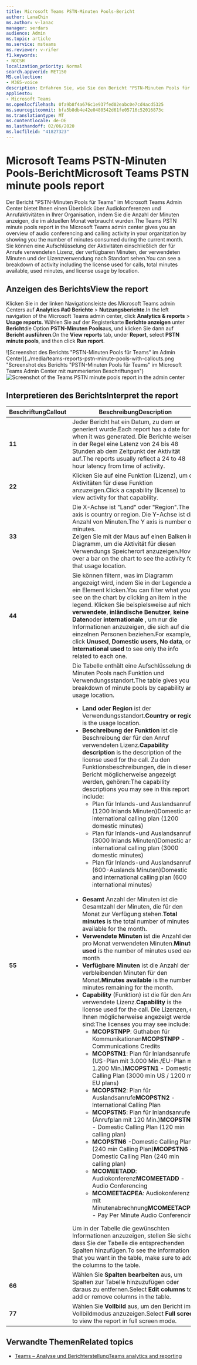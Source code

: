 ```yaml
---
title: Microsoft Teams PSTN-Minuten Pools-Bericht
author: LanaChin
ms.author: v-lanac
manager: serdars
audience: Admin
ms.topic: article
ms.service: msteams
ms.reviewer: v-rifer
f1.keywords:
- NOCSH
localization_priority: Normal
search.appverid: MET150
MS.collection:
- M365-voice
description: Erfahren Sie, wie Sie den Bericht "PSTN-Minuten Pools für Teams" im Microsoft Teams Admin Center verwenden, um die Anzahl der Minuten anzuzeigen, die während des aktuellen Monats innerhalb Ihrer Organisation verbraucht werden.
appliesto:
- Microsoft Teams
ms.openlocfilehash: 0fa9b8f4a676c1e937fed02eabc0e7cd4acd5325
ms.sourcegitcommit: bfa5b8db4e42e0480542d61fe05716c52016873c
ms.translationtype: MT
ms.contentlocale: de-DE
ms.lasthandoff: 02/06/2020
ms.locfileid: "41827323"
---
```

# <a name="microsoft-teams-pstn-minute-pools-report"></a><span data-ttu-id="a4c21-103">Microsoft Teams PSTN-Minuten Pools-Bericht</span><span class="sxs-lookup"><span data-stu-id="a4c21-103">Microsoft Teams PSTN minute pools report</span></span>

<span data-ttu-id="a4c21-104">Der Bericht "PSTN-Minuten Pools für Teams" im Microsoft Teams Admin Center bietet Ihnen einen Überblick über Audiokonferenzen und Anrufaktivitäten in Ihrer Organisation, indem Sie die Anzahl der Minuten anzeigen, die im aktuellen Monat verbraucht wurden.</span><span class="sxs-lookup"><span data-stu-id="a4c21-104">The Teams PSTN minute pools report in the Microsoft Teams admin center gives you an overview of audio conferencing and calling activity in your organization by showing you the number of minutes consumed during the current month.</span></span> <span data-ttu-id="a4c21-105">Sie können eine Aufschlüsselung der Aktivitäten einschließlich der für Anrufe verwendeten Lizenz, der verfügbaren Minuten, der verwendeten Minuten und der Lizenzverwendung nach Standort sehen.</span><span class="sxs-lookup"><span data-stu-id="a4c21-105">You can see a breakdown of activity including the license used for calls, total minutes available, used minutes, and license usage by location.</span></span>

## <a name="view-the-report"></a><span data-ttu-id="a4c21-106">Anzeigen des Berichts</span><span class="sxs-lookup"><span data-stu-id="a4c21-106">View the report</span></span>

<span data-ttu-id="a4c21-107">Klicken Sie in der linken Navigationsleiste des Microsoft Teams admin Centers auf **Analytics #a0 Berichte** > **Nutzungsberichte**.</span><span class="sxs-lookup"><span data-stu-id="a4c21-107">In the left navigation of the Microsoft Teams admin center, click **Analytics & reports** > **Usage reports**.</span></span> <span data-ttu-id="a4c21-108">Wählen Sie auf der Registerkarte **Berichte anzeigen** unter **Bericht**die Option **PSTN-Minuten Pools**aus, und klicken Sie dann auf **Bericht ausführen**.</span><span class="sxs-lookup"><span data-stu-id="a4c21-108">On the **View reports** tab, under **Report**, select **PSTN minute pools**, and then click **Run report**.</span></span>

<span data-ttu-id="a4c21-109">![Screenshot des Berichts "PSTN-Minuten Pools für Teams" im Admin Center](../media/teams-reports-pstn-minute-pools-with-callouts.png "Screenshot des Berichts "PSTN-Minuten Pools für Teams" im Microsoft Teams Admin Center mit nummerierten Beschriftungen")</span><span class="sxs-lookup"><span data-stu-id="a4c21-109">![Screenshot of the Teams PSTN minute pools report in the admin center](../media/teams-reports-pstn-minute-pools-with-callouts.png "Screenshot of the Teams PSTN minute pools report in the Microsoft Teams admin center with numbered callouts")</span></span>

## <a name="interpret-the-report"></a><span data-ttu-id="a4c21-110">Interpretieren des Berichts</span><span class="sxs-lookup"><span data-stu-id="a4c21-110">Interpret the report</span></span>

|<span data-ttu-id="a4c21-111">Beschriftung</span><span class="sxs-lookup"><span data-stu-id="a4c21-111">Callout</span></span> |<span data-ttu-id="a4c21-112">Beschreibung</span><span class="sxs-lookup"><span data-stu-id="a4c21-112">Description</span></span>  |
|--------|-------------|
|<span data-ttu-id="a4c21-113">**1**</span><span class="sxs-lookup"><span data-stu-id="a4c21-113">**1**</span></span>   |<span data-ttu-id="a4c21-114">Jeder Bericht hat ein Datum, zu dem er generiert wurde.</span><span class="sxs-lookup"><span data-stu-id="a4c21-114">Each report has a date for when it was generated.</span></span> <span data-ttu-id="a4c21-115">Die Berichte weisen in der Regel eine Latenz von 24 bis 48 Stunden ab dem Zeitpunkt der Aktivität auf.</span><span class="sxs-lookup"><span data-stu-id="a4c21-115">The reports usually reflect a 24 to 48 hour latency from time of activity.</span></span> |
|<span data-ttu-id="a4c21-116">**2**</span><span class="sxs-lookup"><span data-stu-id="a4c21-116">**2**</span></span>   |<span data-ttu-id="a4c21-117">Klicken Sie auf eine Funktion (Lizenz), um die Aktivitäten für diese Funktion anzuzeigen.</span><span class="sxs-lookup"><span data-stu-id="a4c21-117">Click a capability (license) to view activity for that capability.</span></span> |
|<span data-ttu-id="a4c21-118">**3**</span><span class="sxs-lookup"><span data-stu-id="a4c21-118">**3**</span></span>   |<span data-ttu-id="a4c21-119">Die X-Achse ist "Land" oder "Region".</span><span class="sxs-lookup"><span data-stu-id="a4c21-119">The X axis is country or region.</span></span> <span data-ttu-id="a4c21-120">Die Y-Achse ist die Anzahl von Minuten.</span><span class="sxs-lookup"><span data-stu-id="a4c21-120">The Y axis is number of minutes.</span></span> <br><span data-ttu-id="a4c21-121">Zeigen Sie mit der Maus auf einen Balken im Diagramm, um die Aktivität für diesen Verwendungs Speicherort anzuzeigen.</span><span class="sxs-lookup"><span data-stu-id="a4c21-121">Hover over a bar on the chart to see the activity for that usage location.</span></span>  |
|<span data-ttu-id="a4c21-122">**4**</span><span class="sxs-lookup"><span data-stu-id="a4c21-122">**4**</span></span>   |<span data-ttu-id="a4c21-123">Sie können filtern, was im Diagramm angezeigt wird, indem Sie in der Legende auf ein Element klicken.</span><span class="sxs-lookup"><span data-stu-id="a4c21-123">You can filter what you see on the chart by clicking an item in the legend.</span></span> <span data-ttu-id="a4c21-124">Klicken Sie beispielsweise auf nicht **verwendete**, **inländische Benutzer**, **keine Daten**oder **internationale** , um nur die Informationen anzuzeigen, die sich auf die einzelnen Personen beziehen.</span><span class="sxs-lookup"><span data-stu-id="a4c21-124">For example, click **Unused**, **Domestic users**, **No data**, or **International used** to see only the info related to each one.</span></span> |
|<span data-ttu-id="a4c21-125">**5**</span><span class="sxs-lookup"><span data-stu-id="a4c21-125">**5**</span></span>   |<span data-ttu-id="a4c21-126">Die Tabelle enthält eine Aufschlüsselung der Minuten Pools nach Funktion und Verwendungsstandort.</span><span class="sxs-lookup"><span data-stu-id="a4c21-126">The table gives you a breakdown of minute pools by capability and usage location.</span></span> <ul><li><span data-ttu-id="a4c21-127">**Land oder Region** ist der Verwendungsstandort.</span><span class="sxs-lookup"><span data-stu-id="a4c21-127">**Country or region** is the usage location.</span></span> </li><li><span data-ttu-id="a4c21-128">**Beschreibung der Funktion** ist die Beschreibung der für den Anruf verwendeten Lizenz.</span><span class="sxs-lookup"><span data-stu-id="a4c21-128">**Capability description** is the description of the license used for the call.</span></span>  <span data-ttu-id="a4c21-129">Zu den Funktionsbeschreibungen, die in diesem Bericht möglicherweise angezeigt werden, gehören:</span><span class="sxs-lookup"><span data-stu-id="a4c21-129">The capability descriptions you may see in this report include:</span></span> <ul><li><span data-ttu-id="a4c21-130">Plan für Inlands-und Auslandsanrufe (1200 Inlands Minuten)</span><span class="sxs-lookup"><span data-stu-id="a4c21-130">Domestic and international calling plan (1200 domestic minutes)</span></span></li><li><span data-ttu-id="a4c21-131">Plan für Inlands-und Auslandsanrufe (3000 Inlands Minuten)</span><span class="sxs-lookup"><span data-stu-id="a4c21-131">Domestic and international calling plan (3000 domestic minutes)</span></span></li><li><span data-ttu-id="a4c21-132">Plan für Inlands-und Auslandsanrufe (600-Auslands Minuten)</span><span class="sxs-lookup"><span data-stu-id="a4c21-132">Domestic and international calling plan (600 international minutes)</span></span></li></ul></li><br><li><span data-ttu-id="a4c21-133">**Gesamt** Anzahl der Minuten ist die Gesamtzahl der Minuten, die für den Monat zur Verfügung stehen.</span><span class="sxs-lookup"><span data-stu-id="a4c21-133">**Total minutes** is the total number of minutes available for the month.</span></span></li><li><span data-ttu-id="a4c21-134">**Verwendete Minuten** ist die Anzahl der pro Monat verwendeten Minuten.</span><span class="sxs-lookup"><span data-stu-id="a4c21-134">**Minutes used** is the number of minutes used each month</span></span></li> <li><span data-ttu-id="a4c21-135">**Verfügbare Minuten** ist die Anzahl der verbleibenden Minuten für den Monat.</span><span class="sxs-lookup"><span data-stu-id="a4c21-135">**Minutes available** is the number of minutes remaining for the month.</span></span></li><li><span data-ttu-id="a4c21-136">**Capability** (Funktion) ist die für den Anruf verwendete Lizenz.</span><span class="sxs-lookup"><span data-stu-id="a4c21-136">**Capability** is the license used for the call.</span></span> <span data-ttu-id="a4c21-137">Die Lizenzen, die Ihnen möglicherweise angezeigt werden, sind:</span><span class="sxs-lookup"><span data-stu-id="a4c21-137">The licenses you may see include:</span></span><ul><li><span data-ttu-id="a4c21-138">**MCOPSTNPP**: Guthaben für Kommunikationen</span><span class="sxs-lookup"><span data-stu-id="a4c21-138">**MCOPSTNPP** - Communications Credits</span></span></li><li><span data-ttu-id="a4c21-139">**MCOPSTN1**: Plan für Inlandsanrufe (US-Plan mit 3.000 Min./EU-Plan mit 1.200 Min.)</span><span class="sxs-lookup"><span data-stu-id="a4c21-139">**MCOPSTN1** - Domestic Calling Plan (3000 min US / 1200 min EU plans)</span></span></li><li><span data-ttu-id="a4c21-140">**MCOPSTN2**: Plan für Auslandsanrufe</span><span class="sxs-lookup"><span data-stu-id="a4c21-140">**MCOPSTN2** - International Calling Plan</span></span></li><li><span data-ttu-id="a4c21-141">**MCOPSTN5**: Plan für Inlandsanrufe (Anrufplan mit 120 Min.)</span><span class="sxs-lookup"><span data-stu-id="a4c21-141">**MCOPSTN5** - Domestic Calling Plan (120 min calling plan)</span></span></li><li><span data-ttu-id="a4c21-142">**MCOPSTN6** -Domestic Calling Plan (240 min Calling Plan)</span><span class="sxs-lookup"><span data-stu-id="a4c21-142">**MCOPSTN6** - Domestic Calling Plan (240 min calling plan)</span></span></li><li><span data-ttu-id="a4c21-143">**MCOMEETADD**: Audiokonferenz</span><span class="sxs-lookup"><span data-stu-id="a4c21-143">**MCOMEETADD** - Audio Conferencing</span></span></li><li><span data-ttu-id="a4c21-144">**MCOMEETACPEA**: Audiokonferenz mit Minutenabrechnung</span><span class="sxs-lookup"><span data-stu-id="a4c21-144">**MCOMEETACPEA** - Pay Per Minute Audio Conferencing</span></span></li></ul></li> </ul> <span data-ttu-id="a4c21-145">Um in der Tabelle die gewünschten Informationen anzuzeigen, stellen Sie sicher, dass Sie der Tabelle die entsprechenden Spalten hinzufügen.</span><span class="sxs-lookup"><span data-stu-id="a4c21-145">To see the information that you want in the table, make sure to add the columns to the table.</span></span>|
|<span data-ttu-id="a4c21-146">**6**</span><span class="sxs-lookup"><span data-stu-id="a4c21-146">**6**</span></span>   |<span data-ttu-id="a4c21-147">Wählen Sie **Spalten bearbeiten** aus, um Spalten zur Tabelle hinzuzufügen oder daraus zu entfernen.</span><span class="sxs-lookup"><span data-stu-id="a4c21-147">Select **Edit columns** to add or remove columns in the table.</span></span>|
|<span data-ttu-id="a4c21-148">**7**</span><span class="sxs-lookup"><span data-stu-id="a4c21-148">**7**</span></span>   |<span data-ttu-id="a4c21-149">Wählen Sie **Vollbild** aus, um den Bericht im Vollbildmodus anzuzeigen.</span><span class="sxs-lookup"><span data-stu-id="a4c21-149">Select **Full screen** to view the report in full screen mode.</span></span>|

## <a name="related-topics"></a><span data-ttu-id="a4c21-150">Verwandte Themen</span><span class="sxs-lookup"><span data-stu-id="a4c21-150">Related topics</span></span>

- [<span data-ttu-id="a4c21-151">Teams – Analyse und Berichterstellung</span><span class="sxs-lookup"><span data-stu-id="a4c21-151">Teams analytics and reporting</span></span>](teams-reporting-reference.md)